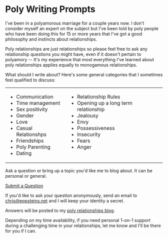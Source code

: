 # Poly Writing Prompts

I've been in a polyamorous marriage for a couple years now. I don't consider myself an expert on the subject but I've been told by poly people who have been doing this for 15 or more years that I've got a good philosophy and instincts about relationships.

Poly relationships are just relationships so please feel free to ask any relationship questions you might have, even if it doesn't pertain to polyamory -- It's my experience that most everything I've learned about poly relationships applies equally to monogamous relationships.

What should I write about? Here's some general categories that I sometimes feel qualified to discuss:

<table>
<tr>
<td valign="top">
<ul>
<li> Communication      
<li> Time management    
<li> Sex positivity     
<li> Gender             
<li> Love               
<li> Casual Relationshps
<li> Friendships        
<li> Poly Parenting     
<li> Dating  
</ul>
</td>
<td valign="top">
<ul>
<li> Relationship Rules                 
<li> Opening up a long term relationship
<li> Jealousy                           
<li> Envy                               
<li> Possessiveness                     
<li> Insecurity                         
<li> Fears                              
<li> Anger                              
</ul>
</td>
</tr>
</table>

Ask a question or bring up a topic you'd like me to blog about. It can be personal or general.

[Submit a Question](https://github.com/chriseppstein/polywritingprompts/issues/new)

If you'd like to ask your question anonymously, send an email to [chris@eppsteins.net](mailto:chris@eppsteins.net) and I will keep your identity a secret.

Answers will be posted to my [poly relationships blog](http://infiniteloveinfinitetime.ghost.io/).

Depending on my time availability, if you need personal 1-on-1 support during a challenging time in your relationships, let me know and I'll be there for you if I can.
